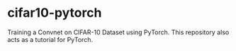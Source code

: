 # cifar10-pytorch
Training a Convnet on CIFAR-10 Dataset using PyTorch. This repository also acts as a tutorial for PyTorch.
